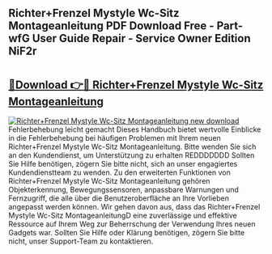 ## Richter+Frenzel Mystyle Wc-Sitz Montageanleitung PDF Download Free - Part-wfG User Guide Repair - Service Owner Edition NiF2r

# <h2><a href="http://df6nud.blite.top/?on=Richter%2bFrenzel+Mystyle+Wc-Sitz+Montageanleitung">🔗Download 👉🔴 Richter+Frenzel Mystyle Wc-Sitz Montageanleitung</a></h2>

[![Richter+Frenzel Mystyle Wc-Sitz Montageanleitung new download](https://i.imgur.com/lujVjoI.png)](http://df6nud.blite.top/?on=Richter%2bFrenzel+Mystyle+Wc-Sitz+Montageanleitung)
Fehlerbehebung leicht gemacht Dieses Handbuch bietet wertvolle Einblicke in die Fehlerbehebung bei häufigen Problemen mit Ihrem neuen Richter+Frenzel Mystyle Wc-Sitz Montageanleitung. Bitte wenden Sie sich an den Kundendienst, um Unterstützung zu erhalten REDDDDDDD Sollten Sie Hilfe benötigen, zögern Sie bitte nicht, sich an unser engagiertes Kundendienstteam zu wenden. Zu den erweiterten Funktionen von Richter+Frenzel Mystyle Wc-Sitz Montageanleitung gehören Objekterkennung, Bewegungssensoren, anpassbare Warnungen und Fernzugriff, die alle über die Benutzeroberfläche an Ihre Vorlieben angepasst werden können. Wir gehen davon aus, dass das Richter+Frenzel Mystyle Wc-Sitz MontageanleitungD eine zuverlässige und effektive Ressource auf Ihrem Weg zur Beherrschung der Verwendung Ihres neuen Gadgets war. Sollten Sie Hilfe oder Klärung benötigen, zögern Sie bitte nicht, unser Support-Team zu kontaktieren.
